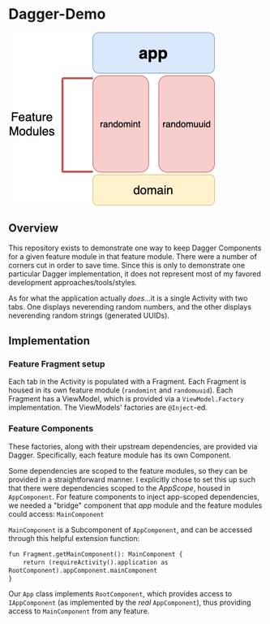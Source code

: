 # Dagger-Demo

![Diagram](https://github.com/kevc/Dagger-Demo/blob/master/daggerdemo.png)

## Overview

This repository exists to demonstrate one way to keep Dagger Components for a given feature module in that feature module. There were a number of corners cut in order to save time. Since this is only to demonstrate one particular Dagger implementation, it does not represent most of my favored development approaches/tools/styles.

As for what the application actually _does_...it is a single Activity with two tabs. One displays neverending random numbers, and the other displays neverending random strings (generated UUIDs).

## Implementation

### Feature Fragment setup

Each tab in the Activity is populated with a Fragment. Each Fragment is housed in its own feature module (`randomint` and `randomuuid`). Each Fragment has a ViewModel, which is provided via a `ViewModel.Factory` implementation. The ViewModels' factories are `@Inject`-ed.

### Feature Components

These factories, along with their upstream dependencies, are provided via Dagger. Specifically, each feature module has its own Component.

Some dependencies are scoped to the feature modules, so they can be provided in a straightforward manner. I explicitly chose to set this up such that there were dependencies scoped to the *AppScope*, housed in `AppComponent`. For feature components to inject app-scoped dependencies, we needed a "bridge" component that *app* module and the feature modules could access: `MainComponent`

`MainComponent` is a Subcomponent of `AppComponent`, and can be accessed through this helpful extension function:

```
fun Fragment.getMainComponent(): MainComponent {
    return (requireActivity().application as RootComponent).appComponent.mainComponent
}
```

Our `App` class implements `RootComponent`, which provides access to `IAppComponent` (as implemented by the _real_ `AppComponent`), thus providing access to `MainComponent` from any feature.
